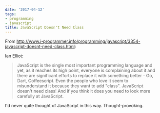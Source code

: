 ```yaml
---
date: '2017-04-12'
tags:
- programming
- javascript
title: JavaScript Doesn't Need Class
---
```


From http://www.i-programmer.info/programming/javascript/3354-javascript-doesnt-need-class.html:

Ian Elliot:

>JavaScript is the single most important programming language and yet, as it reaches its high point, everyone is complaining about it and there are significant efforts to replace it with something better - Go, Dart, Coffeescript. Even the people who love it seem to misunderstand it because they want to add "class". JavaScript doesn't need class! And if you think it does you need to look more carefully at JavaScript.

I'd never quite thought of JavaScript in this way. Thought-provoking.
